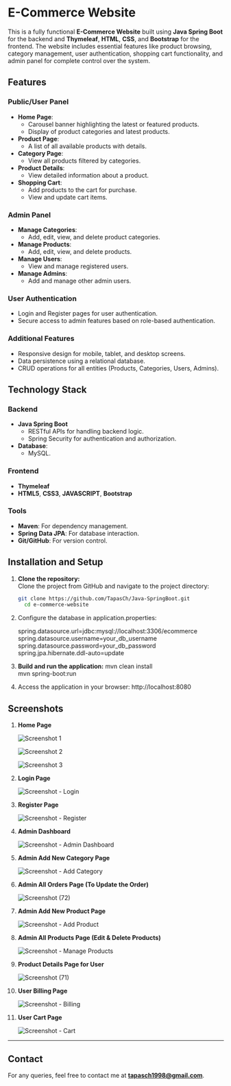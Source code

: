 # E-Commerce Website  

This is a fully functional **E-Commerce Website** built using **Java Spring Boot** for the backend and **Thymeleaf**, **HTML**, **CSS**, and **Bootstrap** for the frontend. The website includes essential features like product browsing, category management, user authentication, shopping cart functionality, and admin panel for complete control over the system.  

## Features  

### Public/User Panel  
- **Home Page**:  
  - Carousel banner highlighting the latest or featured products.  
  - Display of product categories and latest products.  
- **Product Page**:  
  - A list of all available products with details.  
- **Category Page**:  
  - View all products filtered by categories.  
- **Product Details**:  
  - View detailed information about a product.  
- **Shopping Cart**:  
  - Add products to the cart for purchase.  
  - View and update cart items.  

### Admin Panel  
- **Manage Categories**:  
  - Add, edit, view, and delete product categories.  
- **Manage Products**:  
  - Add, edit, view, and delete products.  
- **Manage Users**:  
  - View and manage registered users.  
- **Manage Admins**:  
  - Add and manage other admin users.  

### User Authentication  
- Login and Register pages for user authentication.  
- Secure access to admin features based on role-based authentication.  

### Additional Features  
- Responsive design for mobile, tablet, and desktop screens.  
- Data persistence using a relational database.  
- CRUD operations for all entities (Products, Categories, Users, Admins).  

## Technology Stack  

### Backend  
- **Java Spring Boot**  
  - RESTful APIs for handling backend logic.  
  - Spring Security for authentication and authorization.  
- **Database**:  
  - MySQL. 

### Frontend  
- **Thymeleaf**  
- **HTML5**, **CSS3**, **JAVASCRIPT**, **Bootstrap**  

### Tools  
- **Maven**: For dependency management.  
- **Spring Data JPA**: For database interaction.  
- **Git/GitHub**: For version control.  

## Installation and Setup  

1. **Clone the repository:**  
   Clone the project from GitHub and navigate to the project directory:  
   ```bash  
   git clone https://github.com/TapasCh/Java-SpringBoot.git  
     cd e-commerce-website 

   
 2. Configure the database in application.properties:

    spring.datasource.url=jdbc:mysql://localhost:3306/ecommerce  
    spring.datasource.username=your_db_username  
    spring.datasource.password=your_db_password  
    spring.jpa.hibernate.ddl-auto=update  

3. **Build and run the application:**
     mvn clean install  
     mvn spring-boot:run

4. Access the application in your browser:
      http://localhost:8080

 ## Screenshots  

1. **Home Page**  
   
   ![Screenshot 1](https://github.com/user-attachments/assets/f40f7b82-d976-4188-b3d5-23c779df32c5)  

   ![Screenshot 2](https://github.com/user-attachments/assets/24f4b956-a7c9-4c6c-86aa-9ebabc3c5ab2)  

   ![Screenshot 3](https://github.com/user-attachments/assets/868e95c9-1151-4638-8f32-1d8d413b0d8e)  

2. **Login Page**  

   ![Screenshot - Login](https://github.com/user-attachments/assets/3a845044-6346-4d28-b87d-2245ac0cad28)  

3. **Register Page**  

   ![Screenshot - Register](https://github.com/user-attachments/assets/0dc5dfd8-d8a1-4e92-b805-0cfb4f8a1a4b)  

4. **Admin Dashboard**  

   ![Screenshot - Admin Dashboard](https://github.com/user-attachments/assets/25f5bc09-76c6-4841-92d6-8665f7c6285a)  

5. **Admin Add New Category Page**  

   ![Screenshot - Add Category](https://github.com/user-attachments/assets/58514e0a-354a-4621-a064-cf737d4f97b6)  

6. **Admin All Orders Page (To Update the Order)**  

   ![Screenshot (72)](https://github.com/user-attachments/assets/d7a9cce0-d32a-4175-a730-d1bcede82444)  

7. **Admin Add New Product Page**  

   ![Screenshot - Add Product](https://github.com/user-attachments/assets/ca11c0ba-26b8-48fd-b0c5-3bcf2f40ac13)  

8. **Admin All Products Page (Edit & Delete Products)**  

   ![Screenshot - Manage Products](https://github.com/user-attachments/assets/fc71ca6a-6911-4eb2-879a-a95df0e1ca92)  

9. **Product Details Page for User**  

   ![Screenshot (71)](https://github.com/user-attachments/assets/aede4981-6810-4afc-a05a-11c76b8e0875)  

10. **User Billing Page**  

    ![Screenshot - Billing](https://github.com/user-attachments/assets/6c42a189-9490-495c-b2b5-ccaeff4e2a40)  

11. **User Cart Page**  

    ![Screenshot - Cart](https://github.com/user-attachments/assets/82a84893-fcc3-4485-af33-edad638211c0)  

---

## Contact  

For any queries, feel free to contact me at **[tapasch1998@gmail.com](mailto:tapasch1998@gmail.com)**.  





   



